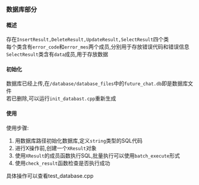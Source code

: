 ### 数据库部分

#### 概述
存在`InsertResult,DeleteResult,UpdateResult,SelectResult`四个类  
每个类含有`error_code`和`error_mes`两个成员,分别用于存放错误代码和错误信息
`SelectResult`类含有`data`成员,用于存放数据


#### 初始化
数据库已经上传,在`/database/database_files`中的`future_chat.db`即是数据库文件  
若已删除,可以运行`init_databast.cpp`重新生成

#### 使用
使用步骤:  
1. 用数据库路径初始化数据库,定义`string`类型的SQL代码
2. 进行X操作前,创建一个`XResult`对象
3. 使用`XResult`的成员函数执行SQL,批量执行可以使用`batch_execute`形式  
4. 使用`check_result`函数检查是否执行成功

具体操作可以查看test_database.cpp  

